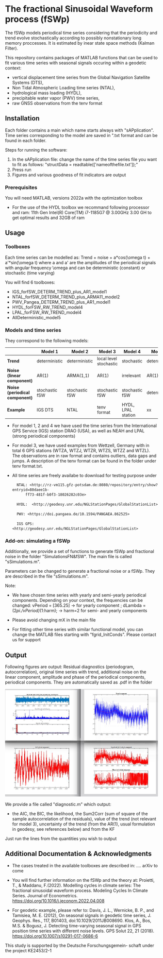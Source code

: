 # The fractional Sinusoidal Waveform process (fSWp)

The fSWp models periodical time series considering that the periodicity and trend evolve stochastically according to possibly nonstationary long memory proccesses. It is estimated by inear state space methods (Kalman Filter).

This repository contains packages of MATLAB functions that can be used to fit various time series with seasonal signals occuring within a geodetic context: 
* vertical displacement time series from the Global Navigation Satellite Systems (DTS), 
* Non Tidal Atmospheric Loading time series (NTAL), 
* hydrological mass loading (HYDL), 
* precipitable water vapor (PWV) time series, 
* raw GNSS observations from the tenv format

## Installation

Each folder contains a main which name starts always with "sAPplication". 
Time series corresponding to the model are saved in ".txt format and can be found in each folder.

Steps for running the software:
1. In the sAPplication file: change the name of the time series file you want to fit as follows: 
"structData = readtable(['nameofthefile.txt']);"
2. Press run
3. Figures and various goodness of fit indicators are output

### Prerequisites

You will need MATLAB, versions 2022a with the optimization toolbox

* For the use of the HYDL toolbox we recommand following processor and ram: 11th Gen Intel(R) Core(TM) i7-1185G7 @ 3.00GHz   3.00 GH to get optimal results
and 32GB of ram


## Usage

### Toolboxes

Each time series can be modelled as: Trend + noise + a*cos(\omega t) + a'*sin(\omega t) 
where a and a' are the amplitudes of the periodical signals with angular frequency \omega and can be deterministic (constant) or stochastic (time varying)

You will find 6 toolboxes:
* IGS_forfSW_DETERM_TREND_plus_AR1_model1
* NTAL_forfSW_DETERM_TREND_plus_ARMA11_model2
* PWV_Pangea_DETERM_TREND_plus_AR1_model1
* HYDL_forFSW_RW_TREND_model4
* LPAL_forFSW_RW_TREND_model4
* AllDeterministic_model5

### Models and time series

They correspond to the following models:


|   | **Model 1** | **Model 2** | **Model 3** |**Model 4** |**Model 5** |
| ------------- | ------------- | ------------- | ------------- |------------- | ------------- |
|**Trend** |  deterministic |deterministic|local level stochastic|stochastic|deterministic
|**Noise (linear component)**   |  AR(1) |ARMA(1,1) |AR(1) |irrelevant |AR(1) |
|**Noise (periodical component)**  | stochastic fSW  |stochastic fSW  |stochastic fSW  |stochastic fSW  |deterministic  |
|**Example**   |  IGS DTS | NTAL | tenv format | HYDL, LPAL station | xx |


* For model 1, 2 and 4 we have used the time series from the International GPS Service (IGS) station DRAO (USA), as well as NEAH and LPAL (strong periodical components)

* For model 3, we have used examples from Wettzell, Germany with in total 6 GPS stations (WTZA, WTZJ, WTZR, WTZS, WTZZ and WTZL). The observations are in raw format and contains outliers, data gaps and jumps. A description of the tenv format can be found in the folder under tenv format.txt. 

* All time series are freely availabe to download for testing purpose under

		NTAL: <http://rz-vm115.gfz-potsdam.de:8080/repository/entry/show?entryid=80daee1b-
			ff73-481f-b0f3-18026282c03e>
			
		HYDL:  <http://geodesy.unr.edu/NGLStationPages/GlobalStationList>
		
		PWV: <https://doi.pangaea.de/10.1594/PANGAEA.862525>
		
		IGS GPS: <http://geodesy.unr.edu/NGLStationPages/GlobalStationList>


### Add-on: simulating a fSWp

Additionally, we provide a set of functions to generate fSWp and fractional noise in the folder "SimulationsFN&fSW". The main file is called "sSimulations.m". 

Parameters can be changed to generate a fractional noise or a fSWp. They are described in the file "sSimulations.m".


Note:
*  We have chosen time series with yearly and semi-yearly periodical components. Depending on your context, the frequencies can be changed:
vPeriod  = [365.25] -> for yearly component ;
dLambda  = (2*pi./vPeriod)*(1:harm); -> harm=2 for semi- and yearly components

* Please avoid changing mX in the main file
* For fitting other time series with similar functional model, you can change the MATLAB files starting with "fgrid_InitConds". Please contact us for support 

## Output

Following figures are output:
Residual diagnostics (periodogram, autocorrelation), original time series with trend, additional noise on the linear component, amplitude and phase of the periodical components, periodical components.
They are automatically saved as .pdf in the folder

![My Image](figure_output.jpg)


We provide a file called "diagnostic.m" which output:

* the AIC, the BIC, the likelihood, the Sum2Corr (sum of square of the sample autocorrelation of the residuals), value of the trend (not relevant for model 3), uncertainty of the trend (from the AR(1), usual formulation in geodesy, see references below) and from the KF

Just run the lines from the quantities you wish to output

## Additional Documentation & Acknowledgments

* The cases treated in the available toolboxes are described in:
.... arXiv to come

* You will find further information on the fSWp and the theory at:
Proietti, T., & Maddanu, F.(2022). Modelling cycles in climate series: The fractional sinusoidal waveform process. Modeling Cycles In Climate Series. Journal of Econometrics. https://doi.org/10.1016/j.jeconom.2022.04.008

* For geodetic example, please refer to: 
Davis, J. L., Wernicke, B. P., and Tamisiea, M. E. (2012), On seasonal signals in geodetic time series, J. Geophys. Res., 117, B01403, doi:10.1029/2011JB008690.
Klos, A., Bos, M.S. & Bogusz, J. Detecting time-varying seasonal signal in GPS position time series with different noise levels. GPS Solut 22, 21 (2018). https://doi.org/10.1007/s10291-017-0686-6


This study is supported by the Deutsche Forschungsgemein-
schaft under the project KE2453/2-1
